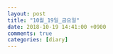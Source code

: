 ```yaml
---
layout: post
title: "10월_19일_금요일"
date: 2018-10-19 14:41:00 +0900
comments: true 
categories: [diary] 
---
```

